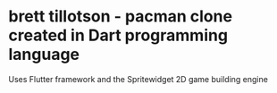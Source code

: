 # brett tillotson - pacman clone created in Dart programming language

Uses Flutter framework and the Spritewidget 2D game building engine
